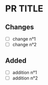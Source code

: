 # PR TITLE 

## Changes 
- [ ] change n°1 
- [ ] change n°2

## Added 

- [ ] addition n°1 
- [ ] addition n°2
